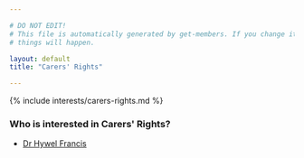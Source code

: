 ```yaml
---

# DO NOT EDIT!
# This file is automatically generated by get-members. If you change it, bad
# things will happen.

layout: default
title: "Carers' Rights"

---
```


{% include interests/carers-rights.md %}

### Who is interested in Carers' Rights?


* [Dr Hywel Francis](/members/dr-hywel-francis.html)
